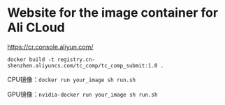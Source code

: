 # Website for the image container for Ali CLoud
https://cr.console.aliyun.com/

```
docker build -t registry.cn-shenzhen.aliyuncs.com/tc_comp/tc_comp_submit:1.0 .
```

CPU镜像：`docker run your_image sh run.sh`

GPU镜像：`nvidia-docker run your_image sh run.sh`
